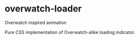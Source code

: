 # overwatch-loader
Overwatch inspired animation

Pure CSS implementation of Overwatch-alike loading indicator.
